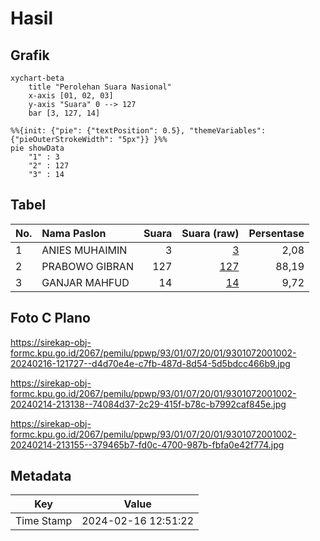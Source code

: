 # Hasil

## Grafik

```mermaid
xychart-beta
    title "Perolehan Suara Nasional"
    x-axis [01, 02, 03]
    y-axis "Suara" 0 --> 127
    bar [3, 127, 14]
```

```mermaid
%%{init: {"pie": {"textPosition": 0.5}, "themeVariables": {"pieOuterStrokeWidth": "5px"}} }%%
pie showData
    "1" : 3
    "2" : 127
    "3" : 14
```

## Tabel

| No. | Nama Paslon    | Suara | Suara (raw) | Persentase |
|:--- |:-------------- | -----:| -----------:| ----------:|
| 1   | ANIES MUHAIMIN | 3     | [3][p-1]    | 2,08       |
| 2   | PRABOWO GIBRAN | 127   | [127][p-2]  | 88,19      |
| 3   | GANJAR MAHFUD  | 14    | [14][p-3]   | 9,72       |


[p-1]: https://github.com/gigit-pemilu/pemilu-2024/blob/main/pilpres/hitung-suara/sub/93-papua-selatan/sub/01-merauke/sub/07-jagebob/sub/2001-kartini/sub/002-tps/sub/paslon-1.txt
[p-2]: https://github.com/gigit-pemilu/pemilu-2024/blob/main/pilpres/hitung-suara/sub/93-papua-selatan/sub/01-merauke/sub/07-jagebob/sub/2001-kartini/sub/002-tps/sub/paslon-2.txt
[p-3]: https://github.com/gigit-pemilu/pemilu-2024/blob/main/pilpres/hitung-suara/sub/93-papua-selatan/sub/01-merauke/sub/07-jagebob/sub/2001-kartini/sub/002-tps/sub/paslon-3.txt

## Foto C Plano

https://sirekap-obj-formc.kpu.go.id/2067/pemilu/ppwp/93/01/07/20/01/9301072001002-20240216-121727--d4d70e4e-c7fb-487d-8d54-5d5bdcc466b9.jpg

https://sirekap-obj-formc.kpu.go.id/2067/pemilu/ppwp/93/01/07/20/01/9301072001002-20240214-213138--74084d37-2c29-415f-b78c-b7992caf845e.jpg

https://sirekap-obj-formc.kpu.go.id/2067/pemilu/ppwp/93/01/07/20/01/9301072001002-20240214-213155--379465b7-fd0c-4700-987b-fbfa0e42f774.jpg


## Metadata

| Key        | Value               |
| ---------- | ------------------- |
| Time Stamp | 2024-02-16 12:51:22 |



